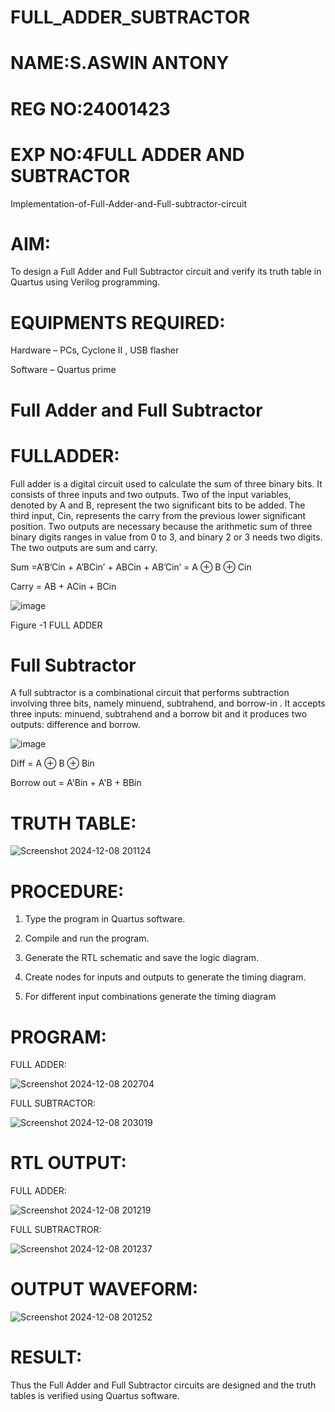 # FULL_ADDER_SUBTRACTOR
# NAME:S.ASWIN ANTONY

# REG NO:24001423

# EXP NO:4FULL ADDER AND SUBTRACTOR

Implementation-of-Full-Adder-and-Full-subtractor-circuit

# AIM:

To design a Full Adder and Full Subtractor circuit and verify its truth table in Quartus using Verilog programming.

# EQUIPMENTS REQUIRED:
Hardware – PCs, Cyclone II , USB flasher

Software – Quartus prime

# Full Adder and Full Subtractor

# FULLADDER:

Full adder is a digital circuit used to calculate the sum of three binary bits. It consists of three inputs and two outputs. Two of the input variables, denoted by A and B, represent the two significant bits to be added. The third input, Cin, represents the carry from the previous lower significant position. Two outputs are necessary because the arithmetic sum of three binary digits ranges in value from 0 to 3, and binary 2 or 3 needs two digits. The two outputs are sum and carry.

Sum =A’B’Cin + A’BCin’ + ABCin + AB’Cin’ = A ⊕ B ⊕ Cin 

Carry = AB + ACin + BCin

![image](https://github.com/naavaneetha/FULL_ADDER_SUBTRACTOR/assets/154305477/0f30ba51-5ffb-4198-845f-18e054f675e7)

Figure -1 FULL ADDER

# Full Subtractor

A full subtractor is a combinational circuit that performs subtraction involving three bits, namely minuend, subtrahend, and borrow-in . It accepts three inputs: minuend, subtrahend and a borrow bit and it produces two outputs: difference and borrow.

![image](https://github.com/naavaneetha/FULL_ADDER_SUBTRACTOR/assets/154305477/02b24f51-ab51-4304-9ad6-7b81ffc1ead5)

Diff = A ⊕ B ⊕ Bin 

Borrow out = A'Bin + A'B + BBin

# TRUTH TABLE:
![Screenshot 2024-12-08 201124](https://github.com/user-attachments/assets/a3f8fd43-2f4e-49bf-83d3-ccb20f92f04f)


# PROCEDURE:

1. Type the program in Quartus software.

2. Compile and run the program.

3. Generate the RTL schematic and save the logic diagram.

4. Create nodes for inputs and outputs to generate the timing diagram.

5. For different input combinations generate the timing diagram
   

# PROGRAM:

FULL ADDER:

![Screenshot 2024-12-08 202704](https://github.com/user-attachments/assets/82c3f714-e1b0-46f7-b2ed-89fe0b22eab0)

FULL SUBTRACTOR:

![Screenshot 2024-12-08 203019](https://github.com/user-attachments/assets/9ea14411-48b4-489c-a3ab-48a201fed9e9)


# RTL OUTPUT:

FULL ADDER:

![Screenshot 2024-12-08 201219](https://github.com/user-attachments/assets/4155685d-b18c-4b72-b841-3c18b715ffc2)

FULL SUBTRACTROR:

![Screenshot 2024-12-08 201237](https://github.com/user-attachments/assets/99061a54-1d9e-4c5c-97b4-718d39dd6123)

# OUTPUT WAVEFORM:

![Screenshot 2024-12-08 201252](https://github.com/user-attachments/assets/5fa05354-0796-4628-bdf9-9669f9e493a4)

# RESULT:

Thus the Full Adder and Full Subtractor circuits are designed and the truth tables is verified using Quartus software.




